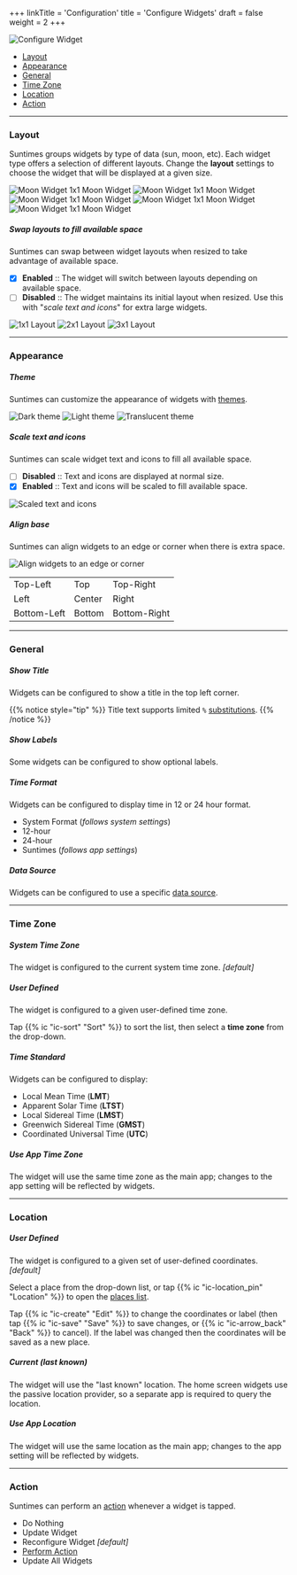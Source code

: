+++
linkTitle = 'Configuration'
title = 'Configure Widgets'
draft = false
weight = 2
+++

![Configure Widget](../images/widgetadd2.png?width=350px "Configure Widget")

* [Layout](#layout)
* [Appearance](#appearance)
* [General](#general)
* [Time Zone](#time-zone)
* [Location](#location)
* [Action](#action)


---
### Layout

Suntimes groups widgets by type of data (sun, moon, etc). Each widget type offers a selection of different layouts. Change the **layout** settings to choose the widget that will be displayed at a given size.

![Moon Widget 1x1 Moon Widget](../images/moonwidget0_1x1_preview.png?width=100px&classes=inline "Moon Widget 1x1 Layout")
![Moon Widget 1x1 Moon Widget](../images/moonwidget1_1x1_preview.png?width=100px&classes=inline "Moon Widget 1x1 Layout")
![Moon Widget 1x1 Moon Widget](../images/moonwidget2_1x1_preview.png?width=100px&classes=inline "Moon Widget 1x1 Layout")
![Moon Widget 1x1 Moon Widget](../images/moonwidget3_1x1_preview.png?width=100px&classes=inline "Moon Widget 1x1 Layout")
![Moon Widget 1x1 Moon Widget](../images/moonwidget4_1x1_preview.png?width=100px&classes=inline "Moon Widget 1x1 Layout")

##### Swap layouts to fill available space
Suntimes can swap between widget layouts when resized to take advantage of available space.

- [x] **Enabled** :: The widget will switch between layouts depending on available space.
- [ ] **Disabled** :: The widget maintains its initial layout when resized. Use this with "*scale text and icons*" for extra large widgets.

![1x1 Layout](../images/widget0_1x1_preview.png?width=100px&classes=inline "1x1 Layout")
![2x1 Layout](../images/widget0_2x1_preview.png?width=200px&classes=inline "2x1 Layout")
![3x1 Layout](../images/widget0_3x1_preview.png?width=300px&classes=inline "3x1 Layout")


---
### Appearance

##### Theme

Suntimes can customize the appearance of widgets with [themes](themes).

![Dark theme](../images/widgets_theme_dark.png?width=100px&classes=inline "Dark theme")
![Light theme](../images/widgets_theme_light.png?width=100px&classes=inline "Light theme")
![Translucent theme](../images/widgets_theme_translucent.png?width=100px&classes=inline "Translucent theme")


##### Scale text and icons

Suntimes can scale widget text and icons to fill all available space.

- [ ] **Disabled** :: Text and icons are displayed at normal size.
- [x] **Enabled** :: Text and icons will be scaled to fill available space. 

![Scaled text and icons](../images/widgetscale.png?width=350px "Scale text and icons")


##### Align base

Suntimes can align widgets to an edge or corner when there is extra space.

![Align widgets to an edge or corner](images/widgets_alignbase_example.png?width=350px "Align widgets to an edge or corner")

|   |   |   |
|---|---|---|
| Top-Left | Top | Top-Right |
| Left  | Center | Right |
| Bottom-Left | Bottom | Bottom-Right |



---
### General

##### Show Title

Widgets can be configured to show a title in the top left corner.

{{% notice style="tip" %}}
Title text supports limited `%` [substitutions](/help/more/data/datasubstitutions).
{{% /notice %}}

##### Show Labels

Some widgets can be configured to show optional labels.


##### Time Format

Widgets can be configured to display time in 12 or 24 hour format.

* System Format (*follows system settings*)
* 12-hour
* 24-hour
* Suntimes (*follows app settings*)


##### Data Source

Widgets can be configured to use a specific [data source](/help/more/data/datasources).


---
### Time Zone

##### System Time Zone

The widget is configured to the current system time zone. *[default]*

##### User Defined

The widget is configured to a given user-defined time zone. 

Tap {{% ic "ic-sort" "Sort" %}} to sort the list, then select a **time zone** from the drop-down. 

##### Time Standard

Widgets can be configured to display: 
* Local Mean Time (**LMT**)
* Apparent Solar Time (**LTST**)
* Local Sidereal Time (**LMST**)
* Greenwich Sidereal Time (**GMST**)
* Coordinated Universal Time (**UTC**)

##### Use App Time Zone

The widget will use the same time zone as the main app; changes to the app setting will be reflected by widgets.


---
### Location

##### User Defined

The widget is configured to a given set of user-defined coordinates. *[default]*

Select a place from the drop-down list, or tap {{% ic "ic-location_pin" "Location" %}} to open the [places list](/help/more/places).

Tap {{% ic "ic-create" "Edit" %}} to change the coordinates or label (then tap {{% ic "ic-save" "Save" %}} to save changes, or {{% ic "ic-arrow_back" "Back" %}} to cancel). If the label was changed then the coordinates will be saved as a new place.

##### Current (last known)

The widget will use the "last known" location. The home screen widgets use the passive location provider, so a separate app is required to query the location.

##### Use App Location

The widget will use the same location as the main app; changes to the app setting will be reflected by widgets.


---
### Action

Suntimes can perform an [action](/help/more/actions) whenever a widget is tapped. 

* Do Nothing
* Update Widget
* Reconfigure Widget *[default]*
* [Perform Action](/help/more/actions)
* Update All Widgets

